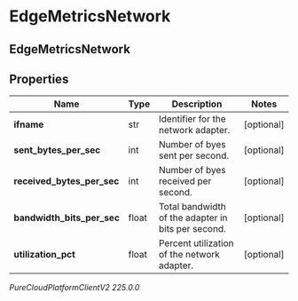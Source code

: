 # EdgeMetricsNetwork

## EdgeMetricsNetwork

## Properties

|Name | Type | Description | Notes|
|------------ | ------------- | ------------- | -------------|
| **ifname** | str | Identifier for the network adapter. | [optional] |
| **sent_bytes_per_sec** | int | Number of byes sent per second. | [optional] |
| **received_bytes_per_sec** | int | Number of byes received per second. | [optional] |
| **bandwidth_bits_per_sec** | float | Total bandwidth of the adapter in bits per second. | [optional] |
| **utilization_pct** | float | Percent utilization of the network adapter. | [optional] |



_PureCloudPlatformClientV2 225.0.0_
